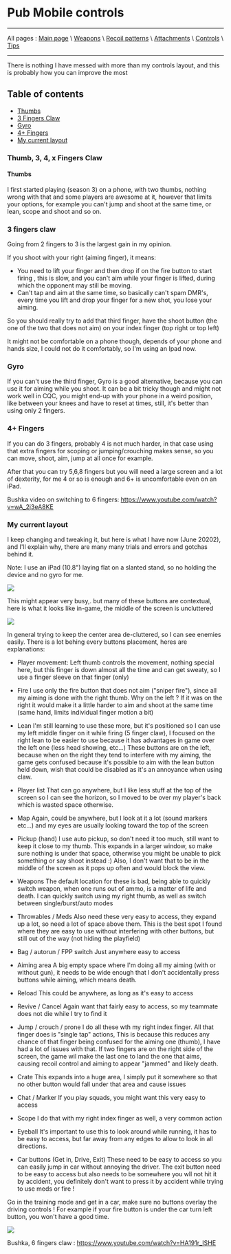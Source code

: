 # Pub Mobile controls

---

All pages : [Main page](/index.md) \ [Weapons](/weapons.md) \ [Recoil patterns](/recoil.md) \ [Attachments](/attachments.md) \ [Controls](/controls.md) \ [Tips](/tips.md)

---

There is nothing I have messed with more than my controls layout, and this is probably how you can improve the most

## Table of contents

- [Thumbs](#thumbs)
- [3 Fingers Claw](#3-fingers-claw)
- [Gyro](Gyro)
- [4+ Fingers](#4-fingers)
- [My current layout](#my-current-layout)

### Thumb, 3, 4, x Fingers Claw

#### Thumbs

I first started playing (season 3) on a phone, with two thumbs, nothing wrong with that and some players are awesome at it, however that limits your options, for example you can't jump and shoot at the same time, or lean, scope and shoot and so on.

### 3 fingers claw

Going from 2 fingers to 3 is the largest gain in my opinion.

If you shoot with your right (aiming finger), it means:

- You need to lift your finger and then drop if on the fire button to start firing , this is slow, and you can't aim while your finger is lifted, during which the opponent may still be moving.
- Can't tap and aim at the same time, so basically can't spam DMR's, every time you lift and drop your finger for a new shot, you lose your aiming.

So you should really try to add that third finger, have the shoot button (the one of the two that does not aim) on your index finger (top right or top left)

It might not be comfortable on a phone though, depends of your phone and hands size, I could not do it comfortably, so I'm using an Ipad now.

### Gyro

If you can't use the third finger, Gyro is a good alternative, because you can use it for aiming while you shoot. It can be a bit tricky though and might not work well in CQC, you might end-up with your phone in a weird position, like between your knees and have to reset at times, still, it's better than using only 2 fingers.

### 4+ Fingers

If you can do 3 fingers, probably 4 is not much harder, in that case using that extra fingers for scoping or jumping/crouching makes sense, so you can move, shoot, aim, jump at all once for example.

After that you can try 5,6,8 fingers but you will need a large screen and a lot of dexterity, for me 4 or so is enough and 6+ is uncomfortable even on an iPad.

Bushka video on switching to 6 fingers: https://www.youtube.com/watch?v=wA_2j3eA8KE

### My current layout

I keep changing and tweaking it, but here is what I have now (June 20202), and I'll explain why, there are many many trials and errors and gotchas behind it.

Note: I use an iPad (10.8") laying flat on a slanted stand, so no holding the device and no gyro for me.

![](screenshots/controls.PNG)

This might appear very busy,. but many of these buttons are contextual, here is what it looks like in-game, the middle of the screen is uncluttered

![](screenshots/aiming.PNG)

In general trying to keep the center area de-cluttered, so I can see enemies easily.
There is a lot behing every buttons placement, heres are explanations:

- Player movement:
  Left thumb controls the movement, nothing special here, but this finger is down almost all the time and can get sweaty, so I use a finger sleeve on that finger (only)

- Fire
  I use only the fire button that does not aim ("sniper fire"), since all my aiming is done with the right thumb. Why on the left ? If it was on the right it would make it a little harder to aim and shoot at the same time (same hand, limits individual finger motion a bit)

- Lean
  I'm still learning to use these more, but it's positioned so I can use my left middle finger on it while firing (5 finger claw), I focused on the right lean to be easier to use because it has advantages in game over the left one (less head showing, etc...)
  These buttons are on the left, because when on the right they tend to interfere with my aiming, the game gets confused because it's possible to aim with the lean button held down, wish that could be disabled as it's an annoyance when using claw.

- Player list
  That can go anywhere, but I like less stuff at the top of the screen so I can see the horizon, so I moved to be over my player's back which is wasted space otherwise.

- Map
  Again, could be anywhere, but I look at it a lot (sound markers etc...) and my eyes are usually looking toward the top of the screen

- Pickup (hand)
  I use auto pickup, so don't need it too much, still want to keep it close to my thumb. This expands in a larger window, so make sure nothing is under that space, otherwise you might be unable to pick something or say shoot instead :)
  Also, I don't want that to be in the middle of the screen as it pops up often and would block the view.

- Weapons
  The default location for these is bad, being able to quickly switch weapon, when one runs out of ammo, is a matter of life and death. I can quickly switch using my right thumb, as well as switch between single/burst/auto modes

- Throwables / Meds
  Also need these very easy to access, they expand up a lot, so need a lot of space above them. This is the best spot I found where they are easy to use without interfering with other buttons, but still out of the way (not hiding the playfield)

- Bag / autorun / FPP switch
  Just anywhere easy to access

- Aiming area
  A big empty space where I'm doing all my aiming (with or without gun), it needs to be wide enough that I don't accidentally press buttons while aiming, which means death.

- Reload
  This could be anywhere, as long as it's easy to access

- Revive / Cancel
  Again want that fairly easy to access, so my teammate does not die while I try to find it

- Jump / crouch / prone
  I do all these wth my right index finger. All that finger does is "single tap" actions, This is because this reduces any chance of that finger being confused for the aiming one (thumb), I have had a lot of issues with that. If two fingers are on the right side of the screen, the game wil make the last one to land the one that aims, causing recoil control and aiming to appear "jammed" and likely death.

- Crate
  This expands into a huge area, I simply put it somewhere so that no other button would fall under that area and cause issues

- Chat / Marker
  If you play squads, you might want this very easy to access

- Scope
  I do that with my right index finger as well, a very common action

- Eyeball
  It's important to use this to look around while running, it has to be easy to access, but far away from any edges to allow to look in all directions.

- Car buttons (Get in, Drive, Exit)
  These need to be easy to access so you can easily jump in car without annoying the driver.
  The exit button need to be easy to access but also needs to be somewhere you wll not hit it by accident, you definitely don't want to press it by accident while trying to use meds or fire !

Go in the training mode and get in a car, make sure no buttons overlay the driving controls ! For example if your fire button is under the car turn left button, you won't have a good time.

![](screenshots/driving.PNG)

Bushka, 6 fingers claw : https://www.youtube.com/watch?v=HA191r_ISHE
